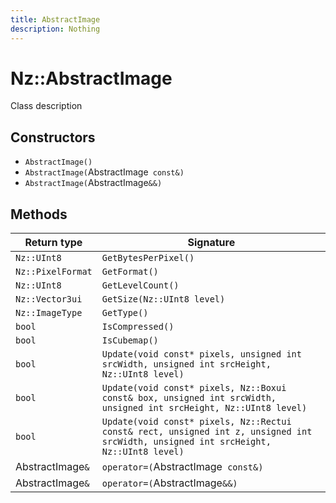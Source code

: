 ```yaml
---
title: AbstractImage
description: Nothing
---
```


# Nz::AbstractImage

Class description

## Constructors

- `AbstractImage()`
- `AbstractImage(`AbstractImage` const&)`
- `AbstractImage(`AbstractImage`&&)`

## Methods

| Return type | Signature |
| ----------- | --------- |
| `Nz::UInt8` | `GetBytesPerPixel()` |
| `Nz::PixelFormat` | `GetFormat()` |
| `Nz::UInt8` | `GetLevelCount()` |
| `Nz::Vector3ui` | `GetSize(Nz::UInt8 level)` |
| `Nz::ImageType` | `GetType()` |
| `bool` | `IsCompressed()` |
| `bool` | `IsCubemap()` |
| `bool` | `Update(void const* pixels, unsigned int srcWidth, unsigned int srcHeight, Nz::UInt8 level)` |
| `bool` | `Update(void const* pixels, Nz::Boxui const& box, unsigned int srcWidth, unsigned int srcHeight, Nz::UInt8 level)` |
| `bool` | `Update(void const* pixels, Nz::Rectui const& rect, unsigned int z, unsigned int srcWidth, unsigned int srcHeight, Nz::UInt8 level)` |
| AbstractImage`&` | `operator=(`AbstractImage` const&)` |
| AbstractImage`&` | `operator=(`AbstractImage`&&)` |
